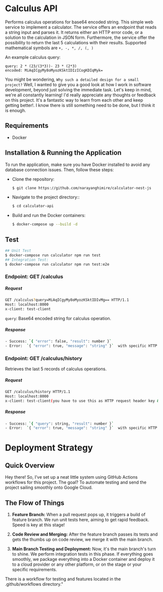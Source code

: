 # Calculus API

Performs calculus operations for base64 encoded string.
This simple web service to implement a calculator. The service offers an endpoint that reads a string input and parses it.
It returns either an HTTP error code, or a solution to the calculation in JSON form. Furthermore,
the service  offer the possibility to return the last 5 calculations with their results.
Supported mathematical symbols are `+, -, *, /, (, )`

An example calculus query:
```
query: 2 * (23/(3*3))- 23 * (2*3)
encoded: MiAqICgyMy8oMyozKSktIDIzICogKDIqMyk=
```

You might be wondering, `Why such a detailed design for a small project?` 
Well, I wanted to give you a good look at how I work in software development, 
beyond just solving the immediate task. Let's keep in mind, we're all constantly learning! I'd really appreciate 
any thoughts or feedback on this project. It's a fantastic way to learn from each other and keep getting better!. I know 
there is still something need to be done, but I think it is enough.

## Requirements

- Docker

## Installation & Running the Application

To run the application, make sure you have Docker installed to avoid any database connection issues. Then, follow these steps:
- Clone the repository:

   ```bash
   $ git clone https://github.com/narayanghimire/calculator-nest-js
- Navigate to the project directory::
   ```bash
   $ cd calculator-api
- Build and run the Docker containers:
   ```bash
   $ docker-compose up --build -d


## Test
   ```bash
## Unit Test
   $ docker-compose run calculator npm run test
## Integration Test:
   $ docker-compose run calculator npm run test:e2e
   ```
### Endpoint: GET /calculus

##### Request

   ```bash
GET /calculus?query=MiAqICgyMy8oMyozKSktIDIvMg== HTTP/1.1
Host: localhost:8000
x-client: test-client
   ```

`query`: Base64 encoded string for calculus operation.

##### Response
   ```bash
- Success: `{ "error": false, "result": number }`
- Error:  `{ "error": true, "message": "string" }`  with specific HTTP status code
   ```

### Endpoint: GET /calculus/history

Retrieves the last 5 records of calculus operations.

##### Request

   ```bash
GET /calculus/history HTTP/1.1
Host: localhost:8000
x-client: test-client(you have to use this as HTTP request header key & value)
   ```
##### Response
   ```bash
- Success: `{ "query": string, "result": number }`
- Error:  `{ "error": true, "message": "string" }`  with specific HTTP status code
   ```

# Deployment Strategy

## Quick Overview

Hey there! So, I've set up a neat little system using GitHub Actions workflows for this project. The goal? To automate
testing and send the project sailing smoothly onto Google Cloud.

## The Flow of Things

1. **Feature Branch:** When a pull request pops up, it triggers a build of feature branch. We run unit tests here,
   aiming to get rapid feedback. Speed is key at this stage!

2. **Code Review and Merging:** After the feature branch passes its tests and gets the thumbs up on code review,
   we merge it with the main branch.

3. **Main Branch Testing and Deployment:** Now, it's the main branch's turn to shine. 
   We perform integration tests in this phase. If everything goes smoothly, 
   we package everything into a Docker container and deploy it to a cloud provider or any other platform,
    or on the stage or your specific requirements.

There is a workflow for testing and features located in the .github/workflows directory."
